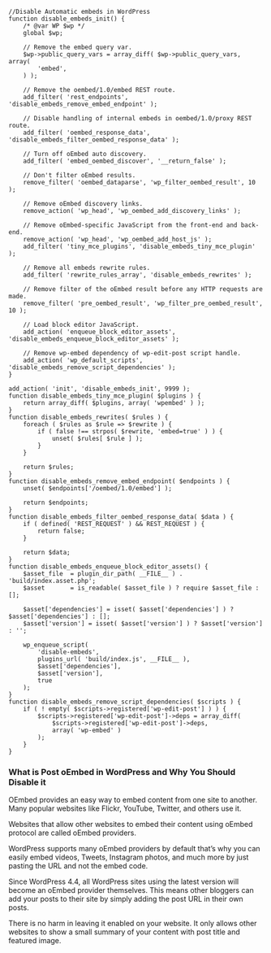 ```
//Disable Automatic embeds in WordPress
function disable_embeds_init() {
	/* @var WP $wp */
	global $wp;

	// Remove the embed query var.
	$wp->public_query_vars = array_diff( $wp->public_query_vars, array(
		'embed',
	) );

	// Remove the oembed/1.0/embed REST route.
	add_filter( 'rest_endpoints', 'disable_embeds_remove_embed_endpoint' );

	// Disable handling of internal embeds in oembed/1.0/proxy REST route.
	add_filter( 'oembed_response_data', 'disable_embeds_filter_oembed_response_data' );

	// Turn off oEmbed auto discovery.
	add_filter( 'embed_oembed_discover', '__return_false' );

	// Don't filter oEmbed results.
	remove_filter( 'oembed_dataparse', 'wp_filter_oembed_result', 10 );

	// Remove oEmbed discovery links.
	remove_action( 'wp_head', 'wp_oembed_add_discovery_links' );

	// Remove oEmbed-specific JavaScript from the front-end and back-end.
	remove_action( 'wp_head', 'wp_oembed_add_host_js' );
	add_filter( 'tiny_mce_plugins', 'disable_embeds_tiny_mce_plugin' );

	// Remove all embeds rewrite rules.
	add_filter( 'rewrite_rules_array', 'disable_embeds_rewrites' );

	// Remove filter of the oEmbed result before any HTTP requests are made.
	remove_filter( 'pre_oembed_result', 'wp_filter_pre_oembed_result', 10 );

	// Load block editor JavaScript.
	add_action( 'enqueue_block_editor_assets', 'disable_embeds_enqueue_block_editor_assets' );

	// Remove wp-embed dependency of wp-edit-post script handle.
	add_action( 'wp_default_scripts', 'disable_embeds_remove_script_dependencies' );
}

add_action( 'init', 'disable_embeds_init', 9999 );
function disable_embeds_tiny_mce_plugin( $plugins ) {
	return array_diff( $plugins, array( 'wpembed' ) );
}
function disable_embeds_rewrites( $rules ) {
	foreach ( $rules as $rule => $rewrite ) {
		if ( false !== strpos( $rewrite, 'embed=true' ) ) {
			unset( $rules[ $rule ] );
		}
	}

	return $rules;
}
function disable_embeds_remove_embed_endpoint( $endpoints ) {
	unset( $endpoints['/oembed/1.0/embed'] );

	return $endpoints;
}
function disable_embeds_filter_oembed_response_data( $data ) {
	if ( defined( 'REST_REQUEST' ) && REST_REQUEST ) {
		return false;
	}

	return $data;
}
function disable_embeds_enqueue_block_editor_assets() {
	$asset_file  = plugin_dir_path( __FILE__ ) . 'build/index.asset.php';
	$asset       = is_readable( $asset_file ) ? require $asset_file : [];

	$asset['dependencies'] = isset( $asset['dependencies'] ) ? $asset['dependencies'] : [];
	$asset['version'] = isset( $asset['version'] ) ? $asset['version'] : '';

	wp_enqueue_script(
		'disable-embeds',
		plugins_url( 'build/index.js', __FILE__ ),
		$asset['dependencies'],
		$asset['version'],
		true
	);
}
function disable_embeds_remove_script_dependencies( $scripts ) {
	if ( ! empty( $scripts->registered['wp-edit-post'] ) ) {
		$scripts->registered['wp-edit-post']->deps = array_diff(
			$scripts->registered['wp-edit-post']->deps,
			array( 'wp-embed' )
		);
	}
}
```
### What is Post oEmbed in WordPress and Why You Should Disable it
OEmbed provides an easy way to embed content from one site to another. Many popular websites like Flickr, YouTube, Twitter, and others use it.

Websites that allow other websites to embed their content using oEmbed protocol are called oEmbed providers.

WordPress supports many oEmbed providers by default that’s why you can easily embed videos, Tweets, Instagram photos, and much more by just pasting the URL and not the embed code.

Since WordPress 4.4, all WordPress sites using the latest version will become an oEmbed provider themselves. This means other bloggers can add your posts to their site by simply adding the post URL in their own posts.

There is no harm in leaving it enabled on your website. It only allows other websites to show a small summary of your content with post title and featured image.

